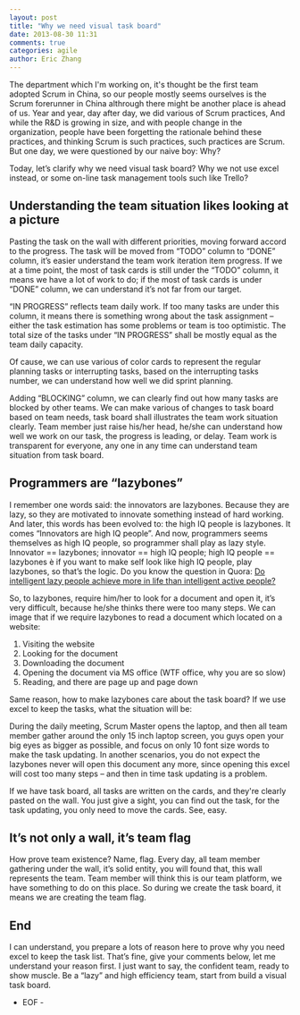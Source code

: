 ```yaml
---
layout: post
title: "Why we need visual task board"
date: 2013-08-30 11:31
comments: true
categories: agile
author: Eric Zhang
---
```



The department which I'm working on, it's thought be the first team adopted Scrum in China, so our people mostly seems ourselves is the Scrum forerunner in China althrough there might be another place is ahead of us. Year and year, day after day, we did various of Scrum practices, And while the R&D is growing in size, and with people change in the organization, people have been forgetting the rationale behind these practices, and thinking Scrum is such practices, such practices are Scrum. But one day, we were questioned by our naive boy: Why?

Today, let’s clarify why we need visual task board? Why we not use excel instead, or some on-line task management tools such like Trello?

## Understanding the team situation likes looking at a picture

Pasting the task on the wall with different priorities, moving forward accord to the progress. The task will be moved from “TODO” column to “DONE” column, it’s easier understand the team work iteration item progress. If we at a time point, the most of task cards is still under the “TODO” column, it means we have a lot of work to do; if the most of task cards is under “DONE” column, we can understand it’s not far from our target.

“IN PROGRESS” reflects team daily work. If too many tasks are under this column,  it means there is something wrong about the task assignment – either the task estimation has some problems or team is too optimistic. The total size of the tasks under “IN PROGRESS” shall be mostly equal as the team daily capacity.

Of cause, we can use various of color cards to represent the regular planning tasks or interrupting tasks, based on the interrupting tasks number, we can understand how well we did sprint planning.

Adding “BLOCKING” column, we can clearly find out how many tasks are blocked by other teams. We can make various of changes to task board based on team needs, task board shall illustrates the team work situation clearly. Team member just raise his/her head, he/she can understand how well we work on our task, the progress is leading, or delay. Team work is transparent for everyone, any one in any time can understand team situation from task board.

## Programmers are “lazybones”

I remember one words said: the innovators are lazybones. Because they are lazy, so they are motivated to innovate something instead of hard working. And later, this words has been evolved to: the high IQ people is lazybones. It comes “Innovators are high IQ people”. And now, programmers seems themselves as high IQ people, so programmer shall play as lazy style. Innovator == lazybones; innovator == high IQ people; high IQ people == lazybones è if you want to make self look like high IQ people, play lazybones, so that’s the logic. Do you know the question in Quora: [Do intelligent lazy people achieve more in life than intelligent active people?]("http://www.quora.com/Do-intelligent-lazy-people-achieve-more-in-life-than-intelligent-active-people/answer/Stefan-King?srid=hTa3&share=1" "Quora question")

So, to lazybones, require him/her to look for a document and open it, it’s very difficult, because he/she thinks there were too many steps. We can image that if we require lazybones to read a document which located on a website:

1. Visiting the website
2. Looking for the document
3. Downloading the document
4. Opening the document via MS office (WTF office, why you are so slow)
5. Reading, and there are page up and page down

Same reason, how to make lazybones care about the task board? If we use excel to keep the tasks, what the situation will be:

During the daily meeting, Scrum Master opens the laptop, and then all team member gather around the only 15 inch laptop screen, you guys open your big eyes as bigger as possible, and focus on only 10 font size words to make the task updating. In another scenarios, you do not expect the lazybones never will open this document any more, since opening this excel will cost too many steps – and then in time task updating is a problem.

If we have task board, all tasks are written on the cards, and they're clearly pasted on the wall. You just give a sight, you can find out the task, for the task updating, you only need to move the cards. See, easy.


## It’s not only a wall, it’s team flag

How prove team existence? Name, flag.  Every day, all team member gathering under the wall, it’s solid entity, you will found that, this wall represents the team. Team member will think this is our team platform, we have something to do on this place. So during we create the task board, it means we are creating the team flag.

## End

I can understand, you prepare a lots of reason here to prove why you need excel to keep the task list. That’s fine, give your comments below, let me understand your reason first. I just want to say, the confident team, ready to show muscle. Be a “lazy” and high efficiency team, start from build a visual task board.

- EOF -
